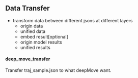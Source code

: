 ## Data Transfer

* transform data between different jsons at different layers
  * origin data
  * unified data
  * embed result[optional]
  * origin model results
  * unified results

#### deep_move_transfer

Transfer traj_sample.json to what deepMove want.